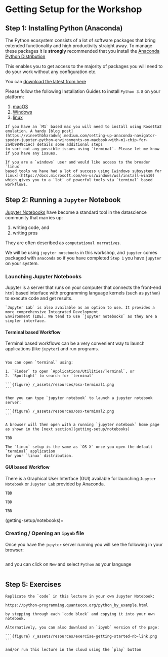 # Getting Setup for the Workshop

## Step 1: Installing Python (Anaconda)

The Python ecosystem consists of a lot of software packages that
bring extended functionality and high productivity straight away.
To manage these packages it is **strongly** recommended that you
install the [Anaconda Python Distribution](https://www.anaconda.com/products/individual)

This enables you to get access to the majority of packages you
will need to do your work without any configuration etc.

You can [download the latest from here](https://www.anaconda.com/products/individual#windows)

Please follow the following Installation Guides to install `Python 3.8`
on your platform:

1. [macOS](https://docs.anaconda.com/anaconda/install/mac-os/)
2. [Windows](https://docs.anaconda.com/anaconda/install/windows/)
3. [linux](https://docs.anaconda.com/anaconda/install/linux/)

```{note}
If you have an `M1` based mac you will need to install using Rosetta2 emulation. A handy [blog post](https://vineethbharadwaj.medium.com/setting-up-anaconda-navigator-spyder-jupyter-python-environments-on-macbook-with-m1-chip-for-2a4b9849c1ec) details some additional steps
to sort out any possible issues using `terminal`. Please let me know if you have any issues.
```

```{note}
If you are a `windows` user and would like access to the broader `linux`
based tools we have had a lot of success using [windows subsystem for linux](https://docs.microsoft.com/en-us/windows/wsl/install-win10)
which gives you to a `lot` of powerful tools via `terminal` based workflows.
```

## Step 2: Running a `Jupyter` Notebook

[Jupyter Notebooks](https://jupyter.org) have become a standard tool in the datascience community that marries up:

1. writing code, and
2. writing pros

They are often described as `computational narratives`.

We will be using `jupyter notebooks` in this workshop, and `jupyter` comes packaged with `anaconda` so if you have
completed `Step 1` you have `jupyter` on your system.

### Launching Jupyter Notebooks

Jupyter is a server that runs on your computer that connects the front-end `html` based interface with programming
language kernels (such as `python`) to execute code and get results.

```{tip}
`Jupyter Lab` is also available as an option to use. It provides a more comprehensive Integrated Development
Environment (IDE). We tend to use `jupyter notebooks` as they are a simpler interface.
```


#### Terminal based Workflow

Terminal based workflows can be a very convenient way to launch applications (like `jupyter`) and run programs.

````{tabbed} macOS

You can open `terminal` using:

1. `Finder` to open `Applications/Utilities/Terminal`, or
2. `Spotlight` to search for `terminal`

```{figure} /_assets/resources/osx-terminal1.png
```

then you can type `jupyter notebook` to launch a jupyter notebook server:

```{figure} /_assets/resources/osx-terminal2.png
```

A browser will then open with a running `jupyter notebook` home page
as shown in the [next section](getting-setup/notebooks)

````

````{tabbed} Windows
TBD
````

````{tabbed} Linux
The `linux` setup is the same as `OS X` once you open the default `terminal` application
for your `linux` distribution.
````


#### GUI based Workflow

There is a Graphical User Interface (GUI) available for launching `Jupyter Notebook` or `Jupyter Lab` provided by Anaconda.

````{tabbed} macOS
TBD
````

````{tabbed} Windows
TBD
````

````{tabbed} Linux
TBD
````

(getting-setup/notebooks)=
### Creating / Opening an `ipynb` file

Once you have the `jupyter` server running you will see the following in your browser:

```{figure} /_assets/resources/notebook1.png
```

and you can click on `New` and select `Python` as your language

```{figure} /_assets/resources/notebook2.png
```


## Step 5: Exercises

````{exercise} 
Replicate the `code` in this lecture in your own Jupyter Notebook:

https://python-programming.quantecon.org/python_by_example.html

by stepping through each `code block` and copying it into your own notebook.

Alternatively, you can also download an `ipynb` version of the page:

```{figure} /_assets/resources/exercise-getting-started-nb-link.png
```

and/or run this lecture in the cloud using the `play` button

````